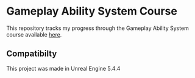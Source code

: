 # Gameplay Ability System Course

This repository tracks my progress through the Gameplay Ability System course available [here](https://www.udemy.com/course/unreal-engine-5-gas-top-down-rpg/?couponCode=OF83024F).

## Compatibilty
This project was made in Unreal Engine 5.4.4